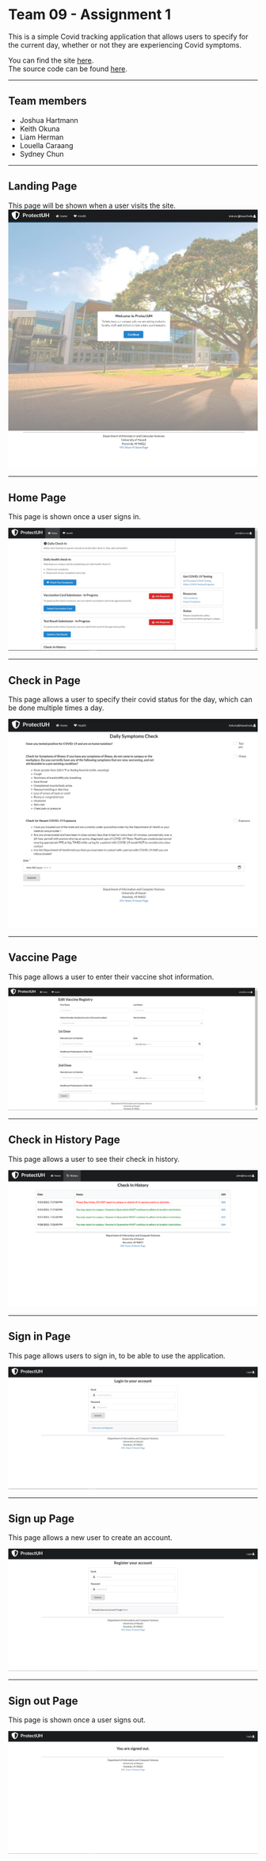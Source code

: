 # Team 09 - Assignment 1

This is a simple Covid tracking application that allows users to specify for the current day, whether or not they are experiencing Covid symptoms.

You can find the site [here](https://491-team-9.meteorapp.com/#/).  
The source code can be found [here](https://github.com/491-Team-9/covid-application).

---

## Team members

- Joshua Hartmann
- Keith Okuna
- Liam Herman
- Louella Caraang
- Sydney Chun

---

## Landing Page
This page will be shown when a user visits the site.
![landing](./images/landing-page.png)

---

## Home Page
This page is shown once a user signs in.

![home page](./images/homepage.JPG)

---

## Check in Page
This page allows a user to specify their covid status for the day, which can be done multiple times a day.

![symptoms](./images/symptoms-page.png)

---

## Vaccine Page
This page allows a user to enter their vaccine shot information.

![vaccine page](./images/vaccinePage.JPG)

---

## Check in History Page
This page allows a user to see their check in history.

![history page](./images/history-page.png)

---

## Sign in Page
This page allows users to sign in, to be able to use the application.

![sign in page](./images/signin.JPG)

---

## Sign up Page
This page allows a new user to create an account.

![signup page](./images/signup.JPG)

---

## Sign out Page
This page is shown once a user signs out.

![sign out page](./images/signout.JPG)
